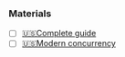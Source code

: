 ### Materials
- [ ] [🇺🇸Complete guide](https://betterprogramming.pub/the-complete-guide-to-concurrency-and-multithreading-in-ios-59c5606795ca)
- [ ] [🇺🇸Modern concurrency](https://www.kodeco.com/books/modern-concurrency-in-swift)
